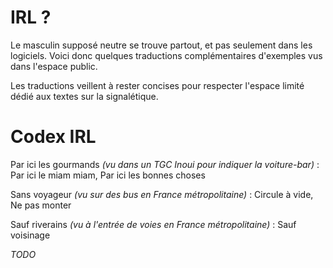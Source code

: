 # IRL ?

Le masculin supposé neutre se trouve partout, et pas seulement dans les logiciels. Voici donc quelques traductions complémentaires d'exemples vus dans l'espace public.

Les traductions veillent à rester concises pour respecter l'espace limité dédié aux textes sur la signalétique.

# Codex IRL

Par ici les gourmands *(vu dans un TGC Inoui pour indiquer la voiture-bar)* : Par ici le miam miam, Par ici les bonnes choses

Sans voyageur *(vu sur des bus en France métropolitaine)* : Circule à vide, Ne pas monter

Sauf riverains *(vu à l'entrée de voies en France métropolitaine)* : Sauf voisinage

*TODO*
